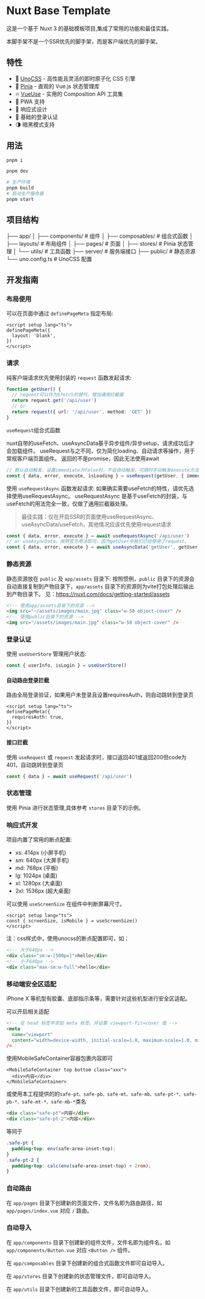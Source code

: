 # Nuxt Base Template

这是一个基于 Nuxt 3 的基础模板项目,集成了常用的功能和最佳实践。

本脚手架不是一个SSR优先的脚手架，而是客户端优先的脚手架。

## 特性

- 🎨 [UnoCSS](https://github.com/unocss/unocss) - 高性能且灵活的即时原子化 CSS 引擎
- 🍍 [Pinia](https://pinia.vuejs.org/) - 直观的 Vue.js 状态管理库
- 🔥 [VueUse](https://vueuse.org/) - 实用的 Composition API 工具集
- 📲 PWA 支持
- 📱 响应式设计
- 🔐 基础的登录认证
- 🌗 暗黑模式支持

## 用法

```bash
pnpm i

pnpm dev

# 生产环境
pnpm build
# 启动生产服务器
pnpm start
```

## 项目结构

├── app/
│ ├── components/ # 组件
│ ├── composables/ # 组合式函数
│ ├── layouts/ # 布局组件
│ ├── pages/ # 页面
│ ├── stores/ # Pinia 状态管理
│ └── utils/ # 工具函数
├── server/ # 服务端接口
├── public/ # 静态资源
└── uno.config.ts # UnoCSS 配置

## 开发指南

### 布局使用

可以在页面中通过 `definePageMeta` 指定布局:

```vue
<script setup lang="ts">
definePageMeta({
  layout: 'blank',
})
</script>
```

### 请求

纯客户端请求优先使用封装的 `request` 函数发起请求:

```ts
function getUser() {
  // request可以作为$fetch的替代，增加通用拦截器
  return request.get('/api/user')
  // or
  return request({ url: '/api/user', method: 'GET' })
}
```

`useRequest`组合式函数

nuxt自带的useFetch、useAsyncData基于异步组件/异步setup，请求成功后才会加载组件。
useRequest与之不同，仅为简化loading、自动请求等操作，用于常规客户端页面组件。
返回的不是promise，因此无法使用await

```ts
// 默认自动触发，设置immediate为false时，不会自动触发。可随时手动触发execute方法
const { data, error, execute, isLoading } = useRequest(getUser, { immediate: false })
```

使用 `useRequestAsync` 函数发起请求:
如果确实需要useFetch的特性，请优先选择使用useRequestAsync。
useRequestAsync 是基于useFetch的封装，与useFetch的用法完全一致，仅做了通用拦截器处理。

> 最佳实践：仅在开启SSR的页面使用useRequestAsync、useAsyncData/useFetch，其他情况应该优先使用request请求

```ts
const { data, error, execute } = await useRequestAsync('/api/user')
// or useAsyncData。按照官方用法即可，因为getUser中我们已经使用了request。
const { data, error, execute } = await useAsyncData('getUser', getUser)
```

### 静态资源

静态资源放在 `public` 及 `app/assets` 目录下:
按照惯例，`public` 目录下的资源会自动直接复制到产物目录下，`app/assets` 目录下的资源则为vite打包处理后输出到产物目录下。
见：https://nuxt.com/docs/getting-started/assets

```html
<!-- 使用app/assets目录下的资源 -->
<img src="~/assets/images/main.jpg" class="w-50 object-cover" />
<!-- 使用public目录下的资源 -->
<img src="/assets/images/main.jpg" class="w-50 object-cover" />
```

### 登录认证

使用 `useUserStore` 管理用户状态:

```ts
const { userInfo, isLogin } = useUserStore()
```

#### 自动路由登录拦截

路由全局登录验证，如果用户未登录且设置requiresAuth，则自动跳转到登录页

```vue
<script setup lang="ts">
definePageMeta({
  requiresAuth: true,
})
</script>
```

#### 接口拦截

使用 `useRequest` 或 `request` 发起请求时，接口返回401或返回200但code为401，自动跳转到登录页

```ts
const { data } = await useRequest('/api/user')
```

### 状态管理

使用 Pinia 进行状态管理,具体参考 `stores` 目录下的示例。

### 响应式开发

项目内置了常用的断点配置:

- xs: 414px (小屏手机)
- sm: 640px (大屏手机)
- md: 768px (平板)
- lg: 1024px (桌面)
- xl: 1280px (大桌面)
- 2xl: 1536px (超大桌面)

可以使用 `useScreenSize` 在组件中判断屏幕尺寸。

```vue
<script setup lang="ts">
const { screenSize, isMobile } = useScreenSize()
</script>
```

注：css样式中，使用unocss的断点配置即可，如：

```html
<!-- 大于640px -->
<div class="sm:w-[500px]">hello</div>
<!-- 小于640px -->
<div class="max-sm:w-full">hello</div>
```

### 移动端安全区适配

iPhone X 等机型有胶囊、底部指示条等，需要针对这些机型进行安全区适配。

可以开启相关适配

```html
<!-- 在 head 标签中添加 meta 标签，并设置 viewport-fit=cover 值 -->
<meta
  name="viewport"
  content="width=device-width, initial-scale=1.0, maximum-scale=1.0, minimum-scale=1.0, viewport-fit=cover"
/>
```

使用MobileSafeContainer容器包裹内容即可

```vue
<MobileSafeContainer top bottom class="xxx">
  <div>内容</div>
</MobileSafeContainer>
```

或使用本工程提供的的`safe-pt、safe-pb、safe-mt、safe-mb、safe-pt-*、safe-pb-*、safe-mt-*、safe-mb-*`类名

```html
<div class="safe-pt">内容</div>
<div class="safe-pt-2">内容</div>
```

等同于

```css
.safe-pt {
  padding-top: env(safe-area-inset-top);
}
.safe-pt-2 {
  padding-top: calc(env(safe-area-inset-top) + 2rem);
}
```

### 自动路由

在 `app/pages` 目录下创建新的页面文件，文件名即为路由路径，如 `app/pages/index.vue` 对应 `/` 路由。

### 自动导入

在 `app/components` 目录下创建新的组件文件，文件名即为组件名，如 `app/components/Button.vue` 对应 `<Button />` 组件。

在 `app/composables` 目录下创建新的组合式函数文件即可自动导入。

在 `app/stores` 目录下创建新的状态管理文件，即可自动导入。

在 `app/utils` 目录下创建新的工具函数文件，即可自动导入。
